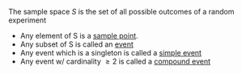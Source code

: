The sample space $S$ is the set of all possible outcomes of a random experiment
- Any element of S is a <u>sample point</u>.
- Any subset of S is called an <u>event</u>
- Any event which is a singleton is called a <u>simple event</u>
- Any event w/ cardinality $\ge 2$ is called a <u>compound event</u>